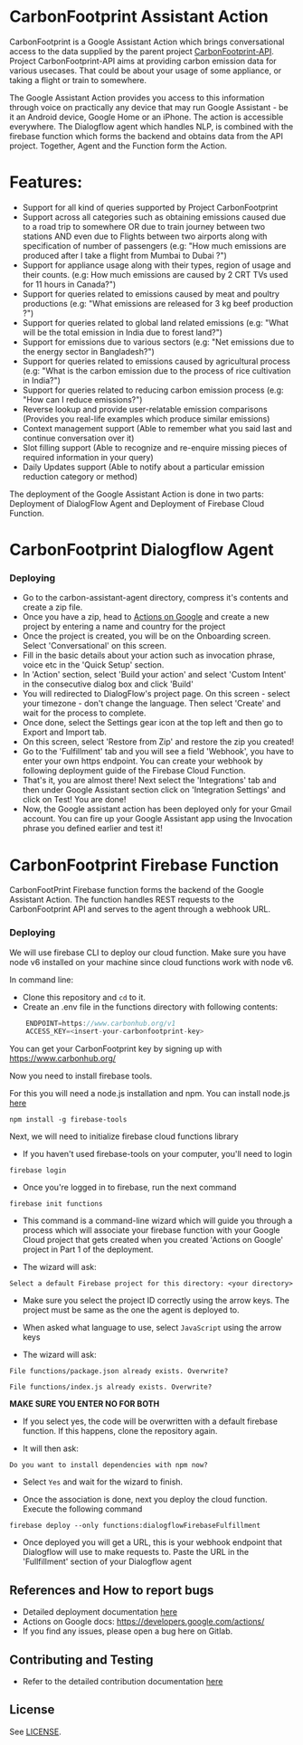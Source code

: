 # CarbonFootprint Assistant Action

CarbonFootprint is a Google Assistant Action which brings conversational access to the data supplied by the parent project [CarbonFootprint-API](https://gitlab.com/aossie/CarbonFootprint-API). Project CarbonFootprint-API aims at providing carbon emission data for various usecases. That could be about your usage of some appliance, or taking a flight or train to somewhere.

The Google Assistant Action provides you access to this information through voice on practically any device that may run Google Assistant - be it an Android device, Google Home or an iPhone. The action is accessible everywhere.
The Dialogflow agent which handles NLP, is combined with the firebase function which forms the backend and obtains data from the API project. Together, Agent and the Function form the Action.

# Features:

  - Support for all kind of queries supported by Project CarbonFootprint
  - Support across all categories such as obtaining emissions caused due to a road trip to somewhere OR due to train journey between two stations AND even due to Flights between two airports along with specification of number of passengers (e.g: "How much emissions are produced after I take a flight from Mumbai to Dubai ?")
  - Support for appliance usage along with their types, region of usage and their counts. (e.g: How much emissions are caused by 2 CRT TVs used for 11 hours in Canada?")
  - Support for queries related to emissions caused by meat and poultry productions (e.g: "What emissions are released for 3 kg beef production ?")
  - Support for queries related to global land related emissions (e.g: "What will be the total emission in India due to forest land?")
  - Support for emissions due to various sectors (e.g: "Net emissions due to the energy sector in Bangladesh?")
  - Support for queries related to emissions caused by agricultural process (e.g: "What is the carbon emission due to the process of rice cultivation in India?")
  - Support for queries related to reducing carbon emission process (e.g: "How can I reduce emissions?")
  - Reverse lookup and provide user-relatable emission comparisons (Provides you real-life examples which produce similar emissions)
  - Context management support (Able to remember what you said last and continue conversation over it)
  - Slot filling support (Able to recognize and re-enquire missing pieces of required information in your query)
  - Daily Updates support (Able to notify about a particular emission reduction category or method)

The deployment of the Google Assistant Action is done in two parts: Deployment of DialogFlow Agent and Deployment of Firebase Cloud Function.

# CarbonFootprint Dialogflow Agent

### Deploying

- Go to the carbon-assistant-agent directory, compress it's contents and create a zip file.
- Once you have a zip, head to [Actions on Google](https://console.actions.google.com/u/0/) and create a new project by entering a name and country for the project
- Once the project is created, you will be on the Onboarding screen. Select 'Conversational' on this screen.
- Fill in the basic details about your action such as invocation phrase, voice etc in the 'Quick Setup' section.
- In 'Action' section, select 'Build your action' and select 'Custom Intent' in the consecutive dialog box and click 'Build'
- You will redirected to DialogFlow's project page. On this screen - select your timezone - don't change the language. Then select 'Create' and wait for the process to complete.
- Once done, select the Settings gear icon at the top left and then go to Export and Import tab.
- On this screen, select 'Restore from Zip' and restore the zip you created!
- Go to the 'Fulfillment' tab and you will see a field 'Webhook', you have to enter your own https endpoint. You can create your webhook by following deployment guide of the Firebase Cloud Function.
- That's it, you are almost there! Next select the 'Integrations' tab and then under Google Assistant section click on 'Integration Settings' and click on Test! You are done!
- Now, the Google assistant action has been deployed only for your Gmail account. You can fire up your Google Assistant app using the Invocation phrase you defined earlier and test it!

# CarbonFootprint Firebase Function

CarbonFootPrint Firebase function forms the backend of the Google Assistant Action. The function handles REST requests to the CarbonFootprint API and serves to the agent through a webhook URL.

### Deploying

We will use firebase CLI to deploy our cloud function. Make sure you have node v6 installed on your machine since cloud functions work with node v6.

In command line:
- Clone this repository and `cd` to it.
- Create an .env file in the functions directory with following contents:
``` javascript
    ENDPOINT=https://www.carbonhub.org/v1
    ACCESS_KEY=<insert-your-carbonfootprint-key>
```
You can get your CarbonFootprint key by signing up with https://www.carbonhub.org/

Now you need to install firebase tools.

For this you will need a node.js installation and npm. You can install node.js [here](https://nodejs.org/en/)

`npm install -g firebase-tools`

Next, we will need to initialize firebase cloud functions library

- If you haven't used firebase-tools on your computer, you'll need to login

`firebase login`

- Once you're logged in to firebase, run the next command

`firebase init functions`

- This command is a command-line wizard which will guide you through a process which will associate your firebase function with your Google Cloud project that gets created when you created 'Actions on Google' project in Part 1 of the deployment.

- The wizard will ask:

`Select a default Firebase project for this directory: <your directory>`

- Make sure you select the project ID correctly using the arrow keys. The project must be same as the one the agent is deployed to. 

- When asked what language to use, select `JavaScript` using the arrow keys

- The wizard will ask:

`File functions/package.json already exists. Overwrite?`

`File functions/index.js already exists. Overwrite?`

**MAKE SURE YOU ENTER NO FOR BOTH**

- If you select yes, the code will be overwritten with a default firebase function. If this happens, clone the repository again.

- It will then ask:

`Do you want to install dependencies with npm now?`

- Select `Yes` and wait for the wizard to finish.

- Once the association is done, next you deploy the cloud function. Execute the following command

`firebase deploy --only functions:dialogflowFirebaseFulfillment`

- Once deployed you will get a URL, this is your webhook endpoint that Dialogflow will use to make requests to. Paste the URL in the 'Fullfillment' section of your Dialogflow agent

References and How to report bugs
----
- Detailed deployment documentation [here](https://developers.google.com/actions/dialogflow/deploy-fulfillment)
- Actions on Google docs: https://developers.google.com/actions/
- If you find any issues, please open a bug here on Gitlab.

Contributing and Testing
---
- Refer to the detailed contribution documentation [here](https://gitlab.com/aossie/CarbonAssistant-Function/blob/master/docs/Contribution.md)

License
----
See [LICENSE](LICENSE).
